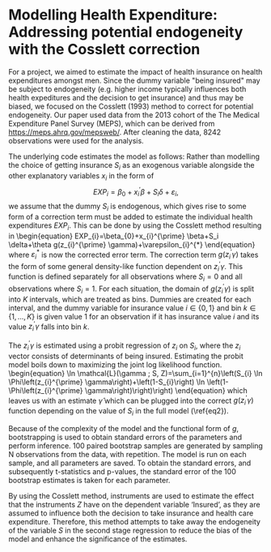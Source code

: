 # Modelling Health Expenditure: Addressing potential endogeneity with the Cosslett correction 

For a project, we aimed to estimate the impact of health insurance on health expenditures amongst men. Since the dummy variable "being insured" may be subject to endogeneity (e.g. higher income typically influences both health expeditures and the decision to get insurance) and thus may be biased, we focused on the Cosslett (1993) method to correct for potential endogeneity. Our paper used data from the 2013 cohort of the The Medical Expenditure Panel Survey (MEPS), which can be derived from https://meps.ahrq.gov/mepsweb/. After cleaning the data, 8242 observations were used for the analysis.

The underlying code estimates the model as follows:
Rather than modelling the choice of getting insurance $S_i$ as an exogenous variable alongside the other explanatory variables $x_i$ in the form of
$$EXP_{i}=\beta_{0}+x_{i}^{\prime} \beta+S_i \delta+\varepsilon_{i},$$
we assume that the dummy $S_i$ is endogenous, which gives rise to some form of a correction term must be added to estimate the individual health expenditures $EXP_i$. This can be done by using the Cosslett method resulting in
 \begin{equation}
    EXP_{i}=\beta_{0}+x_{i}^{\prime} \beta+S_i \delta+\theta g(z_{i}^{\prime} \gamma)+\varepsilon_{i}^{*}
\end{equation}
where $\varepsilon_{i}^{*}$ is now the corrected error term.
The correction term $g(z_{i}^{\prime} \gamma)$ takes the form of some general density-like function dependent on $z_{i}^{\prime} \gamma$. This function is defined separately for all observations where $S_{i} = 0$ and all observations where $S_{i} = 1$. For each situation, the domain of $g(z_{i}^{\prime} \gamma)$ is split into $K$ intervals, which are treated as bins. Dummies are created for each interval, and the dummy variable for insurance value $i\in \{0,1\}$ and bin $k\in\{1,...,K\}$ is given value 1 for an observation if it has insurance value $i$ and its value $z_{i}^{\prime} \gamma$ falls into bin $k$.
 
The $z_{i}^{\prime} \gamma$ is estimated using a probit regression of $z_i$ on $S_i$, where the $z_i$ vector consists of determinants of being insured. Estimating the probit model boils down to maximizing the joint log likelihood function.
 \begin{equation}
     \ln \mathcal{L}(\gamma ; S, Z)=\sum_{i=1}^{n}\left(S_{i} \ln \Phi\left(z_{i}^{\prime} \gamma\right)+\left(1-S_{i}\right) \ln \left(1-\Phi\left(z_{i}^{\prime} \gamma\right)\right)\right)
 \end{equation}
which leaves us with an estimate $\hat{\gamma}$ which can be plugged into the correct $g(z_{i}^{\prime} \gamma)$ function depending on the value of $S_{i}$ in the full model (\ref{eq2}).

Because of the complexity of the model and the functional form of $g$, bootstrapping is used to obtain standard errors of the parameters and perform inference. 100 paired bootstrap samples are generated by sampling N observations from the data, with repetition. The model is run on each sample, and all parameters are saved. To obtain the standard errors, and subsequently t-statistics and p-values, the standard error of the 100 bootstrap estimates is taken for each parameter.

By using the Cosslett method, instruments are used to estimate the effect that the instruments $Z$ have on the dependent variable ‘Insured’, as they are assumed to influence both the decision to take insurance and health care expenditure. Therefore, this method attempts to take away the endogeneity of the variable $S$ in the second stage regression to reduce the bias of the model and enhance the significance of the estimates.
